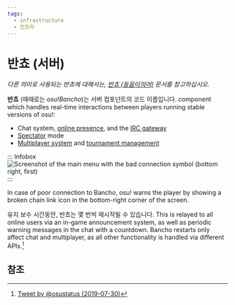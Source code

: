 ```yaml
---
tags:
  - infrastructure
  - 인프라
---
```


# 반쵸 (서버)

*다른 의미로 사용되는 반쵸에 대해서는, [반쵸 (동음이의어)](/wiki/Disambiguation/Bancho) 문서를 참고하십시오.*

**반쵸** (때때로는 *osu!Bancho*)는 서버 컴포넌트의 코드 이름입니다. component which handles real-time interactions between players running stable versions of osu!:

- Chat system, [online presence](/wiki/Client/Interface/Chat_console#extended-chat-console), and the [IRC gateway](/wiki/Community/Internet_Relay_Chat)
- [Spectator](/wiki/Gameplay/Spectating) mode
- [Multiplayer system](/wiki/Client/Interface/Multiplayer) and [tournament management](/wiki/osu!_tournament_client/osu!tourney/Tournament_management_commands)

::: Infobox
![](img/connection-warning.png "Screenshot of the main menu with the bad connection symbol (bottom right, first)")
:::

In case of poor connection to Bancho, osu! warns the player by showing a broken chain link icon in the bottom-right corner of the screen.

유지 보수 시간동안, 반쵸는 몇 번씩 재시작될 수 있습니다. This is relayed to all online users via an in-game announcement system, as well as periodic warning messages in the chat with a countdown. Bancho restarts only affect chat and multiplayer, as all other functionality is handled via different APIs.[^score-upload-ref]

## 참조

[^score-upload-ref]: [Tweet by @osustatus (2019-07-30)](https://twitter.com/osustatus/status/1156092746685243392)
